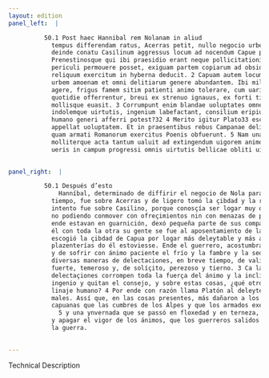 ```yaml
---
layout: edition
panel_left:  |

          50.1 Post haec Hannibal rem Nolanam in aliud
            tempus differendam ratus, Acerras petit, nullo negocio urbem capit diripitque. Maiore 10
            deinde conatu Casilinum aggressus locum ad nocendum Capue per opportunum, cum oppidanos
            Prenestinosque qui ibi praesidio erant neque pollicitationibus neque denuntiatione
            periculi permouere posset, exiguam partem copiarum ad obsidendum oppidum reliquit, ipse
            reliquum exercitum in hyberna deducit. 2 Capuam autem locum statiuis deligit
            urbem amoenam et omni delitiarum genere abundantem. Ibi miles assuetus sub diuo uitam
            agere, frigus famem sitim patienti animo tolerare, cum uariae species uolupatatum sibi
            quotidie offerrentur, breui ex strenuo ignauus, ex forti timidus, ex solerti iners
            mollisque euasit. 3 Corrumpunt enim blandae uoluptates omne robur animi
            indolemque uirtutis, ingenium labefactant, consilium eripiunt, quo quid perniciosius
            humano generi afferri potest?32 4 Merito igitur Plato33 escam malorum
            appellat uoluptatem. Et in praesentibus rebus Campanae delitiae magis quam Alpium iuga
            quam armati Romanorum exercitus Poenis obfuerunt. 5 Nam una hyems segniter
            molliterque acta tantum ualuit ad extingendum uigorem animorum, ut milites principio
            ueris in campum progressi omnis uirtutis bellicae obliti uiderentur.
        

panel_right:  |

          50.1 Después d’esto
              Hanníbal, determinado de diffirir el negocio de Nola para en otro
            tiempo, fue sobre Acerras y de ligero tomó la çibdad y la robó. Desde allí con mayor
            intento fue sobre Casilino, porque conosçía ser logar muy oportuno para dañar a Capua y,
            no podiendo conmover con ofreçimientos nin con menazas de peligro a los prenestinos que
            ende estavan en guarnición, dexó pequeña parte de sus compañas en el çerco del logar y
            él con toda la otra su gente se fue al aposentamiento de la ynvernada. 2 Y
            escogió la çibdad de Capua por logar más deleytable y más abondante de todo linaje de
            plazenterías do él estoviesse. Ende el guerrero, acostumbrado a bevir en lo descobierto
            y de sofrir con ánimo paciente el frío y la fambre y la sed, ofreçiéndosele de continuo
            diversas maneras de delectaciones, en breve tiempo, de valiente, se fizo covarde y, de
            fuerte, temeroso y, de solíçito, perezoso y tierno. 3 Ca las blandas
            delectaçiones corrompen toda la fuerça del ánimo y la inclinación virtuosa, y abaten el
            ingenio y quitan el consejo, y sobre estas cosas, ¿qué otro daño puede mayor acaesçer al
            linaje humano? 4 Por ende con razón llama Platón al deleyte çevo de los
            males. Assí que, en las cosas presentes, más dañaron a los carthagines las delectaciones
            capuanas que las cumbres de los Alpes y que los armados exércitos de los romanos;
              5 y una ynvernada que se passó en floxedad y en terneza, pudo tanto abatir
            y apagar el vigor de los ánimos, que los guerreros salidos después al campo en el [174v,a] comienço del verano pareçían aver olvidado toda la virtud de
            la guerra.
        

---
```


 Technical Description 

        